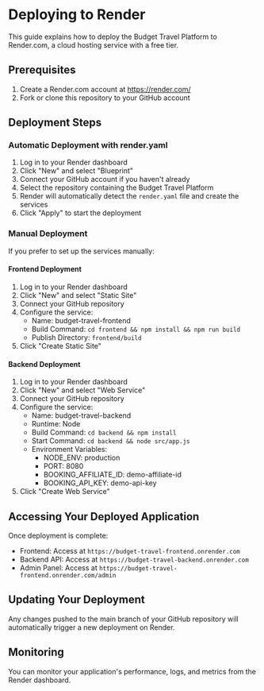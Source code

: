# Deploying to Render

This guide explains how to deploy the Budget Travel Platform to Render.com, a cloud hosting service with a free tier.

## Prerequisites

1. Create a Render.com account at https://render.com/
2. Fork or clone this repository to your GitHub account

## Deployment Steps

### Automatic Deployment with render.yaml

1. Log in to your Render dashboard
2. Click "New" and select "Blueprint"
3. Connect your GitHub account if you haven't already
4. Select the repository containing the Budget Travel Platform
5. Render will automatically detect the `render.yaml` file and create the services
6. Click "Apply" to start the deployment

### Manual Deployment

If you prefer to set up the services manually:

#### Frontend Deployment

1. Log in to your Render dashboard
2. Click "New" and select "Static Site"
3. Connect your GitHub repository
4. Configure the service:
   - Name: budget-travel-frontend
   - Build Command: `cd frontend && npm install && npm run build`
   - Publish Directory: `frontend/build`
5. Click "Create Static Site"

#### Backend Deployment

1. Log in to your Render dashboard
2. Click "New" and select "Web Service"
3. Connect your GitHub repository
4. Configure the service:
   - Name: budget-travel-backend
   - Runtime: Node
   - Build Command: `cd backend && npm install`
   - Start Command: `cd backend && node src/app.js`
   - Environment Variables:
     - NODE_ENV: production
     - PORT: 8080
     - BOOKING_AFFILIATE_ID: demo-affiliate-id
     - BOOKING_API_KEY: demo-api-key
5. Click "Create Web Service"

## Accessing Your Deployed Application

Once deployment is complete:

- Frontend: Access at `https://budget-travel-frontend.onrender.com`
- Backend API: Access at `https://budget-travel-backend.onrender.com`
- Admin Panel: Access at `https://budget-travel-frontend.onrender.com/admin`

## Updating Your Deployment

Any changes pushed to the main branch of your GitHub repository will automatically trigger a new deployment on Render.

## Monitoring

You can monitor your application's performance, logs, and metrics from the Render dashboard.
